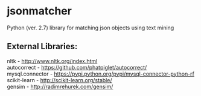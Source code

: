 # jsonmatcher
Python (ver. 2.7) library for matching json objects using text mining

## External Libraries:
nltk - http://www.nltk.org/index.html  
autocorrect - https://github.com/phatpiglet/autocorrect/  
mysql.connector - https://pypi.python.org/pypi/mysql-connector-python-rf  
scikit-learn - http://scikit-learn.org/stable/  
gensim - http://radimrehurek.com/gensim/  

